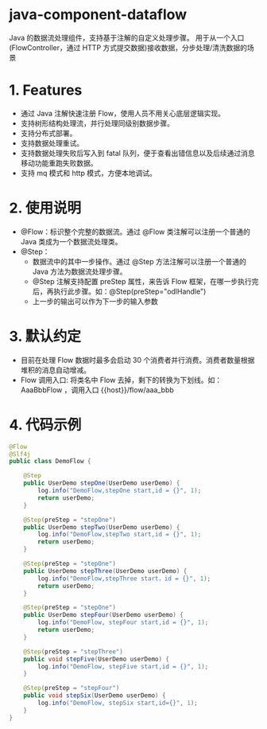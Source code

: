 # java-component-dataflow
Java 的数据流处理组件，支持基于注解的自定义处理步骤。
用于从一个入口(FlowController，通过 HTTP 方式提交数据)接收数据，分步处理/清洗数据的场景

# 1. Features
- 通过 Java 注解快速注册 Flow，使用人员不用关心底层逻辑实现。
- 支持树形结构处理流，并行处理同级别数据步骤。
- 支持分布式部署。
- 支持数据处理重试。
- 支持数据处理失败后写入到 fatal 队列，便于查看出错信息以及后续通过消息移动功能重跑失败数据。
- 支持 mq 模式和 http 模式，方便本地调试。

# 2. 使用说明
- @Flow：标识整个完整的数据流。通过 @Flow 类注解可以注册一个普通的 Java 类成为一个数据流处理类。
- @Step：
    - 数据流中的其中一步操作。通过 @Step 方法注解可以注册一个普通的 Java 方法为数据流处理步骤。
    - @Step 注解支持配置 preStep 属性，来告诉 Flow 框架，在哪一步执行完后，再执行此步骤。如：@Step(preStep="odlHandle")
    - 上一步的输出可以作为下一步的输入参数

# 3. 默认约定
- 目前在处理 Flow 数据时最多会启动 30 个消费者并行消费。消费者数量根据堆积的消息自动增减。
- Flow 调用入口: 将类名中 Flow 去掉，剩下的转换为下划线。如：AaaBbbFlow ，调用入口  {{host}}/flow/aaa_bbb

# 4. 代码示例
```java
@Flow
@Slf4j
public class DemoFlow {

    @Step
    public UserDemo stepOne(UserDemo userDemo) {
        log.info("DemoFlow,stepOne start,id = {}", 1);
        return userDemo;
    }

    @Step(preStep = "stepOne")
    public UserDemo stepTwo(UserDemo userDemo) {
        log.info("DemoFlow,stepTwo start,id = {}", 1);
        return userDemo;
    }

    @Step(preStep = "stepOne")
    public UserDemo stepThree(UserDemo userDemo) {
        log.info("DemoFlow,stepThree start，id = {}", 1);
        return userDemo;
    }

    @Step(preStep = "stepOne")
    public UserDemo stepFour(UserDemo userDemo) {
        log.info("DemoFlow, stepFour start,id = {}", 1);
        return userDemo;
    }

    @Step(preStep = "stepThree")
    public void stepFive(UserDemo userDemo) {
        log.info("DemoFlow, stepFive start,id = {}", 1);
    }

    @Step(preStep = "stepFour")
    public void stepSix(UserDemo userDemo) {
        log.info("DemoFlow, stepSix start,id={}", 1);
    }
}
```





